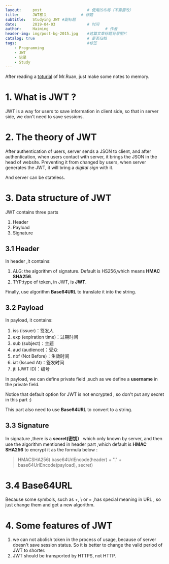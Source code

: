 ```yaml
---
layout:     post   				    # 使用的布局（不需要改）
title:      JWT相关				# 标题 
subtitle:   Studying JWT #副标题
date:       2019-04-03				# 时间
author:     Haiming 						# 作者
header-img: img/post-bg-2015.jpg 	#这篇文章标题背景图片
catalog: true 						# 是否归档
tags:								#标签
    - Programming
    - JWT
    - 记录
    - Study
---
```

After reading a [toturial](http://www.ruanyifeng.com/blog/2018/07/json_web_token-tutorial.html) of Mr.Ruan, just make some notes to memory.



























# 1. What is JWT ?
JWT is a way for users to save information in client side, so that in server side, we don't need to save sessions. 
# 2. The theory of JWT
After authentication of users, server sends a JSON to client, and after authentication, when users contact with server, it brings the JSON in the head of website. Preventing it from changed by users, when server generates the JWT, it will bring a *digital sign* with it.

And server can be stateless.

# 3. Data structure of JWT
JWT contains three parts
1. Header
2. Payload
3. Signature

## 3.1 Header
In header ,it contains:
1. ALG: the algorithm of signature. Default is HS256,which means **HMAC SHA256**. 
2. TYP:type of token, in JWT, is **JWT**.

Finally, use algorithm **Base64URL** to translate it into the string.
## 3.2 Payload
In payload, it contains:
1. iss (issuer)：签发人
2. exp (expiration time)：过期时间
3. sub (subject)：主题
4. aud (audience)：受众
5. nbf (Not Before)：生效时间
6. iat (Issued At)：签发时间
7. jti (JWT ID)：编号

In payload, we can define private field ,such as we define a **username** in the private field. 

Notice that default option for JWT is not encrypted , so don't put any secret in this part :)

This part also need to use **Base64URL** to convert to a string. 

## 3.3 Signature
In signature ,there is a **secret(密钥）** which only known by server, and then use the algorithm mentioned in header part ,which default is **HMAC SHA256** to encrypt it as the formula below :
> HMACSHA256(
  base64UrlEncode(header) + "." +
  base64UrlEncode(payload),
  secret)
  
# 3.4 Base64URL
Because some symbols, such as +, \ or = ,has special meaning in URL , so just change them and get a new algorithm.

# 4. Some features of JWT

1. we can not abolish token in the process of usage, because of server doesn't save session status. So it is better to change the valid period of JWT to shorter.
2. JWT should be transported by HTTPS, not HTTP.
  
